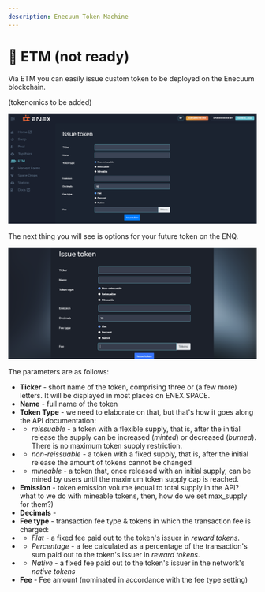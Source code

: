 ```yaml
---
description: Enecuum Token Machine
---
```


# 🎰 ETM (not ready)

Via ETM you can easily issue custom token to be deployed on the Enecuum blockchain. 

(tokenomics to be added)

![ETM interface](<../.gitbook/assets/image (39).png>)

The next thing you will see is options for your future token on the ENQ.&#x20;

![issue token block](<../.gitbook/assets/image (44).png>)

The parameters are as follows:

* **Ticker** - short name of the token, comprising three or (a few more) letters. It will be displayed in most places on ENEX.SPACE.
* **Name** - full name of the token
* **Token Type** - we need to elaborate on that, but that's how it goes along the API documentation: 
* * _reissuable_ - a token with a flexible supply, that is, after the initial release the supply can be increased (_minted_) or decreased (_burned_). There is no maximum token supply restriction.
* * _non-reissuable_ - a token with a fixed supply, that is, after the initial release the amount of tokens cannot be changed
* * _mineable_ - a token that, once released with an initial supply, can be mined by users until the maximum token supply cap is reached.  
* **Emission** - token emission volume (equal to total supply in the API? what to we do with mineable tokens, then, how do we set max_supply for them?)
* **Decimals** - 
* **Fee type** - transaction fee type & tokens in which the transaction fee is charged:
* * _Flat_ - a fixed fee paid out to the token's issuer in _reward tokens_.
* * _Percentage_ - a fee calculated as a percentage of the transaction's sum paid out to the token's issuer in _reward tokens_. 
* * _Native_ - a fixed fee paid out to the token's issuer in the network's _native tokens_
* **Fee** - Fee amount (nominated in accordance with the fee type setting)
